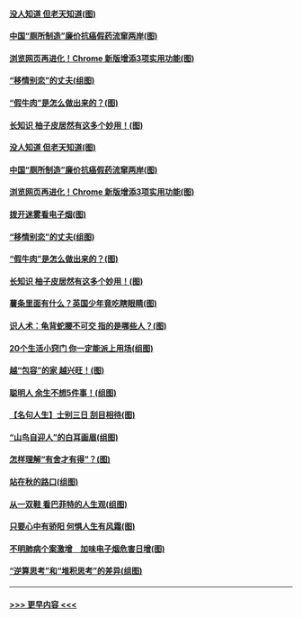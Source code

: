 #### [没人知道 但老天知道(图)](../pages/p8/907731.md?t=09181111) 
#### [中国“厕所制造”廉价抗癌假药流窜两岸(图)](../pages/p8/907723.md?t=09181111) 
#### [浏览网页再进化！Chrome 新版增添3项实用功能(图)](../pages/p8/907714.md?t=09181111) 
#### [“移情别恋”的丈夫(组图)](../pages/p8/907644.md?t=09181111) 
#### [“假牛肉”是怎么做出来的？(图)](../pages/p8/907668.md?t=09181111) 
#### [长知识 柚子皮居然有这多个妙用！(图)](../pages/p8/907425.md?t=09181111) 
#### [没人知道 但老天知道(图)](../pages/p8/907731.md?t=09181111) 
#### [中国“厕所制造”廉价抗癌假药流窜两岸(图)](../pages/p8/907723.md?t=09181111) 
#### [浏览网页再进化！Chrome 新版增添3项实用功能(图)](../pages/p8/907714.md?t=09181111) 
#### [拨开迷雾看电子烟(图)](../pages/p8/907427.md?t=09181111) 
#### [“移情别恋”的丈夫(组图)](../pages/p8/907644.md?t=09181111) 
#### [“假牛肉”是怎么做出来的？(图)](../pages/p8/907668.md?t=09181111) 
#### [长知识 柚子皮居然有这多个妙用！(图)](../pages/p8/907425.md?t=09181111) 
#### [薯条里面有什么？英国少年竟吃瞎眼睛(图)](../pages/p8/907381.md?t=09181111) 
#### [识人术：龟背蛇腰不可交 指的是哪些人？(图)](../pages/p8/907503.md?t=09181111) 
#### [20个生活小窍门 你一定能派上用场(组图)](../pages/p8/907510.md?t=09181111) 
#### [越“包容”的家 越兴旺！(图)](../pages/p8/907328.md?t=09181111) 
#### [聪明人 余生不想5件事！(组图)](../pages/p8/907364.md?t=09181111) 
#### [【名句人生】士别三日 刮目相待(图)](../pages/p8/906988.md?t=09181111) 
#### [“山鸟自迎人”的白耳画眉(组图)](../pages/p8/907332.md?t=09181111) 
#### [怎样理解“有舍才有得”？(图)](../pages/p8/906872.md?t=09181111) 
#### [站在秋的路口(组图)](../pages/p8/906914.md?t=09181111) 
#### [从一双鞋 看巴菲特的人生观(组图)](../pages/p8/907311.md?t=09181111) 
#### [只要心中有骄阳 何惧人生有风霜(图)](../pages/p8/907320.md?t=09181111) 
#### [不明肺病个案激增　加味电子烟危害日增(图)](../pages/p8/907307.md?t=09181111) 
#### [“逆算思考”和“堆积思考”的差异(组图)](../pages/p8/907229.md?t=09181111) 

----
#### [ >>> 更早内容 <<< ](../indexes/p8-earlier.md)
